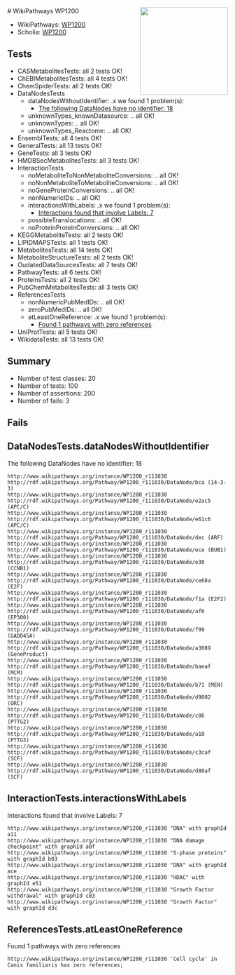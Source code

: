 <img style="float: right; width: 200px" src="https://upload.wikimedia.org/wikipedia/commons/thumb/8/83/Wplogo_with_text_500.png/640px-Wplogo_with_text_500.png" />
# WikiPathways WP1200

* WikiPathways: [WP1200](https://new.wikipathways.org/pathways/WP1200)
* Scholia: [WP1200](https://scholia.toolforge.org/wikipathways/WP1200)
## Tests
* CASMetabolitesTests: all 2 tests OK!
* ChEBIMetabolitesTests: all 4 tests OK!
* ChemSpiderTests: all 2 tests OK!
* DataNodesTests
    * dataNodesWithoutIdentifier: .x we found 1 problem(s):
        * [The following DataNodes have no identifier: 18](#8792c498)
    * unknownTypes_knownDatasource: .. all OK!
    * unknownTypes: .. all OK!
    * unknownTypes_Reactome: .. all OK!
* EnsemblTests: all 4 tests OK!
* GeneralTests: all 13 tests OK!
* GeneTests: all 3 tests OK!
* HMDBSecMetabolitesTests: all 3 tests OK!
* InteractionTests
    * noMetaboliteToNonMetaboliteConversions: .. all OK!
    * noNonMetaboliteToMetaboliteConversions: .. all OK!
    * noGeneProteinConversions: .. all OK!
    * nonNumericIDs: .. all OK!
    * interactionsWithLabels: .x we found 1 problem(s):
        * [Interactions found that involve Labels: 7](#630d267e)
    * possibleTranslocations: .. all OK!
    * noProteinProteinConversions: .. all OK!
* KEGGMetaboliteTests: all 2 tests OK!
* LIPIDMAPSTests: all 1 tests OK!
* MetabolitesTests: all 14 tests OK!
* MetaboliteStructureTests: all 2 tests OK!
* OudatedDataSourcesTests: all 7 tests OK!
* PathwayTests: all 6 tests OK!
* ProteinsTests: all 2 tests OK!
* PubChemMetabolitesTests: all 3 tests OK!
* ReferencesTests
    * nonNumericPubMedIDs: .. all OK!
    * zeroPubMedIDs: .. all OK!
    * atLeastOneReference: .x we found 1 problem(s):
        * [Found 1 pathways with zero references](#35eb778e)
* UniProtTests: all 5 tests OK!
* WikidataTests: all 13 tests OK!


## Summary

* Number of test classes: 20
* Number of tests: 100
* Number of assertions: 200
* Number of fails: 3

## Fails

<a name="8792c498" />

## DataNodesTests.dataNodesWithoutIdentifier

The following DataNodes have no identifier: 18
```
http://www.wikipathways.org/instance/WP1200_r111030 http://rdf.wikipathways.org/Pathway/WP1200_r111030/DataNode/bca (14-3-3)
http://www.wikipathways.org/instance/WP1200_r111030 http://rdf.wikipathways.org/Pathway/WP1200_r111030/DataNode/e2ac5 (APC/C)
http://www.wikipathways.org/instance/WP1200_r111030 http://rdf.wikipathways.org/Pathway/WP1200_r111030/DataNode/e61c6 (APC/C)
http://www.wikipathways.org/instance/WP1200_r111030 http://rdf.wikipathways.org/Pathway/WP1200_r111030/DataNode/dec (ARF)
http://www.wikipathways.org/instance/WP1200_r111030 http://rdf.wikipathways.org/Pathway/WP1200_r111030/DataNode/ece (BUB1)
http://www.wikipathways.org/instance/WP1200_r111030 http://rdf.wikipathways.org/Pathway/WP1200_r111030/DataNode/e30 (CCNB1)
http://www.wikipathways.org/instance/WP1200_r111030 http://rdf.wikipathways.org/Pathway/WP1200_r111030/DataNode/ce68a (E2F)
http://www.wikipathways.org/instance/WP1200_r111030 http://rdf.wikipathways.org/Pathway/WP1200_r111030/DataNode/f1a (E2F2)
http://www.wikipathways.org/instance/WP1200_r111030 http://rdf.wikipathways.org/Pathway/WP1200_r111030/DataNode/af6 (EP300)
http://www.wikipathways.org/instance/WP1200_r111030 http://rdf.wikipathways.org/Pathway/WP1200_r111030/DataNode/f99 (GADD45A)
http://www.wikipathways.org/instance/WP1200_r111030 http://rdf.wikipathways.org/Pathway/WP1200_r111030/DataNode/a3089 (GeneProduct)
http://www.wikipathways.org/instance/WP1200_r111030 http://rdf.wikipathways.org/Pathway/WP1200_r111030/DataNode/baeaf (MCM)
http://www.wikipathways.org/instance/WP1200_r111030 http://rdf.wikipathways.org/Pathway/WP1200_r111030/DataNode/b71 (MEN)
http://www.wikipathways.org/instance/WP1200_r111030 http://rdf.wikipathways.org/Pathway/WP1200_r111030/DataNode/d9002 (ORC)
http://www.wikipathways.org/instance/WP1200_r111030 http://rdf.wikipathways.org/Pathway/WP1200_r111030/DataNode/c86 (PTTG2)
http://www.wikipathways.org/instance/WP1200_r111030 http://rdf.wikipathways.org/Pathway/WP1200_r111030/DataNode/a10 (PTTG3)
http://www.wikipathways.org/instance/WP1200_r111030 http://rdf.wikipathways.org/Pathway/WP1200_r111030/DataNode/c3caf (SCF)
http://www.wikipathways.org/instance/WP1200_r111030 http://rdf.wikipathways.org/Pathway/WP1200_r111030/DataNode/d80af (SCF)
```

<a name="630d267e" />

## InteractionTests.interactionsWithLabels

Interactions found that involve Labels: 7
```
http://www.wikipathways.org/instance/WP1200_r111030 "DNA" with graphId a11
http://www.wikipathways.org/instance/WP1200_r111030 "DNA damage checkpoint" with graphId a0f
http://www.wikipathways.org/instance/WP1200_r111030 "S-phase proteins" with graphId b03
http://www.wikipathways.org/instance/WP1200_r111030 "DNA" with graphId ace
http://www.wikipathways.org/instance/WP1200_r111030 "HDAC" with graphId e51
http://www.wikipathways.org/instance/WP1200_r111030 "Growth Factor 
withdrawal" with graphId c83
http://www.wikipathways.org/instance/WP1200_r111030 "Growth Factor" with graphId d3c
```

<a name="35eb778e" />

## ReferencesTests.atLeastOneReference

Found 1 pathways with zero references
```
http://www.wikipathways.org/instance/WP1200_r111030 'Cell cycle' in Canis familiaris has zero references; 
```

